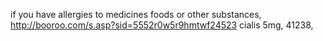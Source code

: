 if you have allergies to medicines foods or other substances,  http://booroo.com/s.asp?sid=5552r0w5r9hmtwf24523 cialis 5mg,  41238, 